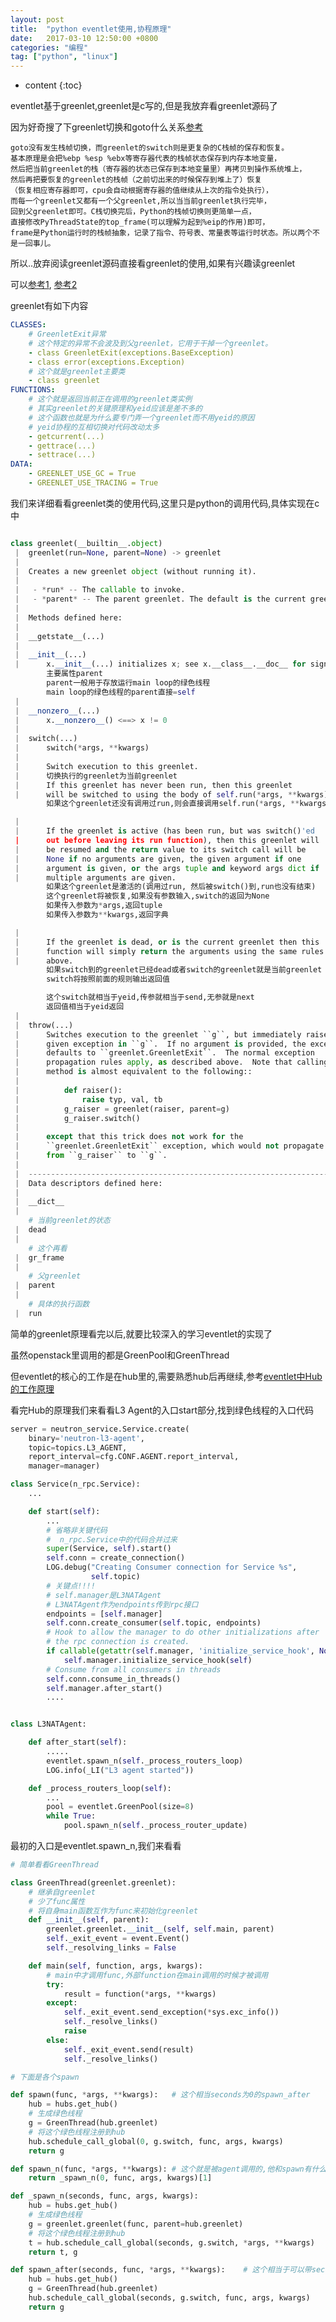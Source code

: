```yaml
---
layout: post
title:  "python eventlet使用,协程原理"
date:   2017-03-10 12:50:00 +0800
categories: "编程"
tag: ["python", "linux"]
---
```


* content
{:toc}


eventlet基于greenlet,greenlet是c写的,但是我放弃看greenlet源码了

因为好奇搜了下greenlet切换和goto什么关系[参考](https://www.zhihu.com/question/23923904/answer/31162137)

    goto没有发生栈帧切换，而greenlet的switch则是更复杂的C栈帧的保存和恢复。
    基本原理是会把%ebp %esp %ebx等寄存器代表的栈帧状态保存到内存本地变量，
    然后把当前greenlet的栈（寄存器的状态已保存到本地变量里）再拷贝到操作系统堆上，
    然后再把要恢复的greenlet的栈帧（之前切出来的时候保存到堆上了）恢复
    （恢复相应寄存器即可，cpu会自动根据寄存器的值继续从上次的指令处执行），
    而每一个greenlet又都有一个父greenlet,所以当当前greenlet执行完毕，
    回到父greenlet即可。C栈切换完后，Python的栈帧切换则更简单一点，
    直接修改PyThreadState的top_frame(可以理解为起到%eip的作用)即可，
    frame是Python运行时的栈帧抽象，记录了指令、符号表、常量表等运行时状态。所以两个不是一回事儿。

所以..放弃阅读greenlet源码直接看greenlet的使用,如果有兴趣读greenlet

可以[参考1](http://www.tuicool.com/articles/2uQjEn), [参考2](http://www.jianshu.com/p/cd41c14b19f4)



greenlet有如下内容

```yaml
CLASSES:
    # GreenletExit异常
    # 这个特定的异常不会波及到父greenlet，它用于干掉一个greenlet。
    - class GreenletExit(exceptions.BaseException)
    - class error(exceptions.Exception)
    # 这个就是greenlet主要类
    - class greenlet
FUNCTIONS:
    # 这个就是返回当前正在调用的greenlet类实例
    # 其实greenlet的关键原理和yeid应该是差不多的
    # 这个函数也就是为什么要专门弄一个greenlet而不用yeid的原因
    # yeid协程的互相切换对代码改动太多
    - getcurrent(...)   
    - gettrace(...)
    - settrace(...)
DATA:
    - GREENLET_USE_GC = True
    - GREENLET_USE_TRACING = True
```

我们来详细看看greenlet类的使用代码,这里只是python的调用代码,具体实现在c中

```python

class greenlet(__builtin__.object)
 |  greenlet(run=None, parent=None) -> greenlet
 |  
 |  Creates a new greenlet object (without running it).
 |  
 |   - *run* -- The callable to invoke.
 |   - *parent* -- The parent greenlet. The default is the current greenlet.
 |  
 |  Methods defined here:
 |  
 |  __getstate__(...)
 |  
 |  __init__(...)
 |      x.__init__(...) initializes x; see x.__class__.__doc__ for signature
        主要属性parent
        parent一般用于存放运行main loop的绿色线程
        main loop的绿色线程的parent直接=self
 |  
 |  __nonzero__(...)
 |      x.__nonzero__() <==> x != 0
 |  
 |  switch(...)
 |      switch(*args, **kwargs)
 |      
 |      Switch execution to this greenlet.
 |      切换执行的greenlet为当前greenlet
 |      If this greenlet has never been run, then this greenlet
 |      will be switched to using the body of self.run(*args, **kwargs).
        如果这个greenlet还没有调用过run,则会直接调用self.run(*args, **kwargs).

 |      
 |      If the greenlet is active (has been run, but was switch()'ed
 |      out before leaving its run function), then this greenlet will
 |      be resumed and the return value to its switch call will be
 |      None if no arguments are given, the given argument if one
 |      argument is given, or the args tuple and keyword args dict if
 |      multiple arguments are given.
        如果这个greenlet是激活的(调用过run, 然后被switch()到,run也没有结束)
        这个greenlet将被恢复,如果没有参数输入,switch的返回为None
        如果传入参数为*args,返回tuple
        如果传入参数为**kwargs,返回字典

 |      
 |      If the greenlet is dead, or is the current greenlet then this
 |      function will simply return the arguments using the same rules as
 |      above.
        如果switch到的greenlet已经dead或者switch的greenlet就是当前greenlet
        switch将按照前面的规则输出返回值

        这个switch就相当于yeid,传参就相当于send,无参就是next
        返回值相当于yeid返回
 |  
 |  throw(...)
 |      Switches execution to the greenlet ``g``, but immediately raises the
 |      given exception in ``g``.  If no argument is provided, the exception
 |      defaults to ``greenlet.GreenletExit``.  The normal exception
 |      propagation rules apply, as described above.  Note that calling this
 |      method is almost equivalent to the following::
 |      
 |          def raiser():
 |              raise typ, val, tb
 |          g_raiser = greenlet(raiser, parent=g)
 |          g_raiser.switch()
 |      
 |      except that this trick does not work for the
 |      ``greenlet.GreenletExit`` exception, which would not propagate
 |      from ``g_raiser`` to ``g``.
 |  
 |  ----------------------------------------------------------------------
 |  Data descriptors defined here:
 |  
 |  __dict__
 |  
    # 当前greenlet的状态
 |  dead
 |  
    # 这个再看
 |  gr_frame
 |  
    # 父greenlet
 |  parent
 |  
    # 具体的执行函数
 |  run
```

简单的greenlet原理看完以后,就要比较深入的学习eventlet的实现了

虽然openstack里调用的都是GreenPool和GreenThread

但eventlet的核心的工作是在hub里的,需要熟悉hub后再继续,参考[eventlet中Hub的工作原理]()

看完Hub的原理我们来看看L3 Agent的入口start部分,找到绿色线程的入口代码

```python
server = neutron_service.Service.create(
    binary='neutron-l3-agent',
    topic=topics.L3_AGENT,
    report_interval=cfg.CONF.AGENT.report_interval,
    manager=manager)

class Service(n_rpc.Service):
    ...

    def start(self):
        ...
        # 省略非关键代码
        #  n_rpc.Service中的代码合并过来
        super(Service, self).start()
        self.conn = create_connection()
        LOG.debug("Creating Consumer connection for Service %s",
                  self.topic)
        # 关键点!!!!
        # self.manager是L3NATAgent
        # L3NATAgent作为endpoints传到rpc接口        
        endpoints = [self.manager]
        self.conn.create_consumer(self.topic, endpoints)
        # Hook to allow the manager to do other initializations after
        # the rpc connection is created.
        if callable(getattr(self.manager, 'initialize_service_hook', None)):
            self.manager.initialize_service_hook(self)
        # Consume from all consumers in threads
        self.conn.consume_in_threads()
        self.manager.after_start()
        ....


class L3NATAgent:

    def after_start(self):
        .....
        eventlet.spawn_n(self._process_routers_loop)
        LOG.info(_LI("L3 agent started"))

    def _process_routers_loop(self):
        ...
        pool = eventlet.GreenPool(size=8)
        while True:
            pool.spawn_n(self._process_router_update)

```

最初的入口是eventlet.spawn_n,我们来看看

```python
# 简单看看GreenThread

class GreenThread(greenlet.greenlet):
    # 继承自greenlet
    # 少了func属性
    # 将自身main函数互作为func来初始化greenlet
    def __init__(self, parent):
        greenlet.greenlet.__init__(self, self.main, parent)
        self._exit_event = event.Event()
        self._resolving_links = False

    def main(self, function, args, kwargs):
        # main中才调用func,外部function在main调用的时候才被调用
        try:
            result = function(*args, **kwargs)
        except:
            self._exit_event.send_exception(*sys.exc_info())
            self._resolve_links()
            raise
        else:
            self._exit_event.send(result)
            self._resolve_links()

# 下面是各个spawn

def spawn(func, *args, **kwargs):   # 这个相当seconds为0的spawn_after
    hub = hubs.get_hub()
    # 生成绿色线程
    g = GreenThread(hub.greenlet)
    # 将这个绿色线程注册到hub
    hub.schedule_call_global(0, g.switch, func, args, kwargs)
    return g

def spawn_n(func, *args, **kwargs): # 这个就是被agent调用的,他和spawn有什么区别呢?
    return _spawn_n(0, func, args, kwargs)[1]

def _spawn_n(seconds, func, args, kwargs):
    hub = hubs.get_hub()
    # 生成绿色线程
    g = greenlet.greenlet(func, parent=hub.greenlet)
    # 将这个绿色线程注册到hub
    t = hub.schedule_call_global(seconds, g.switch, *args, **kwargs)
    return t, g

def spawn_after(seconds, func, *args, **kwargs):    # 这个相当于可以带seconds参数的spawn
    hub = hubs.get_hub()
    g = GreenThread(hub.greenlet)
    hub.schedule_call_global(seconds, g.switch, func, args, kwargs)
    return g

```
